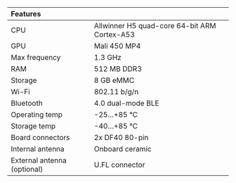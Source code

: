 |Features||
|:-|:-|
CPU | Allwinner H5 quad-core 64-bit ARM Cortex-A53
GPU| Mali 450 MP4
Max frequency | 1.3 GHz
RAM | 512 MB DDR3
Storage | 8 GB eMMC
Wi-Fi | 802.11 b/g/n
Bluetooth | 4.0 dual-mode BLE
Operating temp | -25…+85 °C
Storage temp | -40…+85 °C
Board connectors | 2x DF40 80-pin
Internal antenna | Onboard ceramic
External antenna (optional) | U.FL connector
